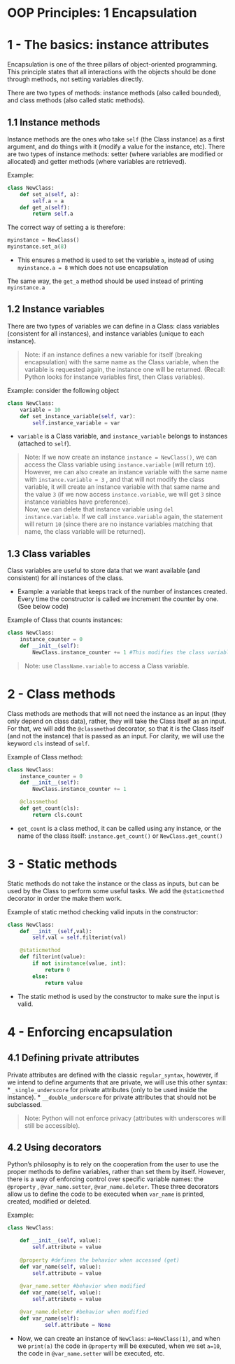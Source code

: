 # OOP Principles: 1 Encapsulation

# 1 - The basics: instance attributes
Encapsulation is one of the three pillars of object-oriented programming. This principle states that all interactions with the objects should be done through methods, not setting variables directly.

There are two types of methods: instance methods (also called bounded), and class methods (also called static methods).


## 1.1 Instance methods
Instance methods are the ones who take `self` (the Class instance) as a first argument, and do things with it (modify a value for the instance, etc).
There are two types of instance methods: setter (where variables are modified or allocated) and getter methods (where variables are retrieved). 

Example:
```python
class NewClass:
	def set_a(self, a):
		self.a = a
	def get_a(self):
		return self.a
```

The correct way of setting a is therefore:
```python
myinstance = NewClass()
myinstance.set_a(8)
```
* This ensures a method is used to set the variable `a`, instead of using `myinstance.a = 8` which does not use encapsulation

The same way, the `get_a` method should be used instead of printing `myinstance.a`

## 1.2 Instance variables
There are two types of variables we can define in a Class: class variables (consistent for all instances), and instance variables (unique to each instance).
> Note: if an instance defines a new variable for itself (breaking encapsulation) with the same name as the Class variable, when the variable is requested again, the instance one will be returned. (Recall: Python looks for instance variables first, then Class variables).   

Example: consider the following object
```python
class NewClass:
	variable = 10
	def set_instance_variable(self, var):
		self.instance_variable = var
```
* `variable` is a Class variable, and `instance_variable` belongs to instances (attached to `self`).

> Note: If we now create an instance `instance = NewClass()`, we can access the Class variable using `instance.variable` (will return `10`).  
> However, we can also create an instance variable with the same name with `instance.variable = 3` , and that will not modify the class variable, it will create an instance variable with that same name and the value `3` (if we now access `instance.variable`, we will get `3` since instance variables have preference).  
> Now,  we can delete that instance variable using `del instance.variable`. If we call `instance.variable` again, the statement will return `10` (since there are no instance variables matching that name, the class variable will be returned).  

## 1.3 Class variables
Class variables are useful to store data that we want available (and consistent) for all instances of the class.
* Example: a variable that keeps track of the number of instances created. Every time the constructor is called we increment the counter by one. (See below code)

Example of Class that counts instances:
```python
class NewClass:
	instance_counter = 0
	def __init__(self):
		NewClass.instance_counter += 1 #This modifies the class variable, and the same variable is available for all instances!
```

> Note: use `ClassName.variable` to access a Class variable.  

# 2 - Class methods
Class methods are methods that will not need the instance as an input (they only depend on class data), rather, they will take the Class itself as an input. For that, we will add the `@classmethod` decorator, so that it is the Class itself (and not the instance) that is passed as an input. For clarity, we will use the keyword `cls` instead of `self`.

Example of Class method:
```python
class NewClass:
	instance_counter = 0
	def __init__(self):
		NewClass.instance_counter += 1 

	@classmethod
	def get_count(cls):
		return cls.count
```
* `get_count` is a class method, it can be called using any instance, or the name of the class itself: `instance.get_count()` or `NewClass.get_count()`

# 3 - Static methods
Static methods do not take the instance or the class as inputs, but can be used by the Class to perform some useful tasks. We add the `@staticmethod` decorator in order the make them work.

Example of static method checking valid inputs in the constructor:
```python
class NewClass:
	def __init__(self,val):
		self.val = self.filterint(val)

	@staticmethod
	def filterint(value):
		if not isinstance(value, int):
			return 0
		else:
			return value
```
* The static method is used by the constructor to make sure the input is valid.

# 4 - Enforcing encapsulation
## 4.1 Defining private attributes
Private attributes are defined with the classic `regular_syntax`, however, if we intend to define arguments that are private, we will use this other syntax:
	* `_single_underscore` for private attributes (only to be used  inside the instance).
	* `__double_underscore` for private attributes that should not be subclassed.
> Note: Python will not enforce privacy (attributes with underscores will still be accessible).  
## 4.2 Using decorators
Python’s philosophy is to rely on the cooperation from the user to  use the proper methods to define variables, rather than set them by itself. However, there is a way of enforcing control over specific variable names: the `@property` , `@var_name.setter`,  `@var_name.deleter`. These three decorators allow us to define the code to be executed when `var_name` is printed, created, modified or deleted.

Example:
```python
class NewClass:

	def __init__(self, value):
		self.attribute = value
	
	@property #defines the behavior when accessed (get)
	def var_name(self, value):
		self.attribute = value
	
	@var_name.setter #behavior when modified
	def var_name(self, value):
		self.attribute = value

	@var_name.deleter #behavior when modified
	def var_name(self):
			self.attribute = None
```
* Now, we can create an instance of `NewClass`: `a=NewClass(1)`, and when we `print(a)` the code in `@property` will be executed, when we set `a=10`, the code in `@var_name.setter` will be executed, etc.

